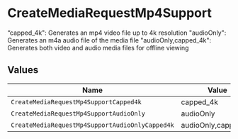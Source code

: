 # CreateMediaRequestMp4Support

“capped_4k": Generates an mp4 video file up to 4k resolution "audioOnly": Generates an m4a audio file of the media file "audioOnly,capped_4k": Generates both video and audio media files for offline viewing



## Values

| Name                                            | Value                                           |
| ----------------------------------------------- | ----------------------------------------------- |
| `CreateMediaRequestMp4SupportCapped4k`          | capped_4k                                       |
| `CreateMediaRequestMp4SupportAudioOnly`         | audioOnly                                       |
| `CreateMediaRequestMp4SupportAudioOnlyCapped4k` | audioOnly,capped_4k                             |